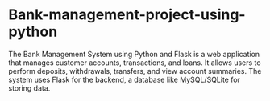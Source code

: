 # Bank-management-project-using-python
The Bank Management System using Python and Flask is a web application that manages customer accounts, transactions, and loans. It allows users to perform deposits, withdrawals, transfers, and view account summaries. The system uses Flask for the backend, a database like MySQL/SQLite for storing data.
